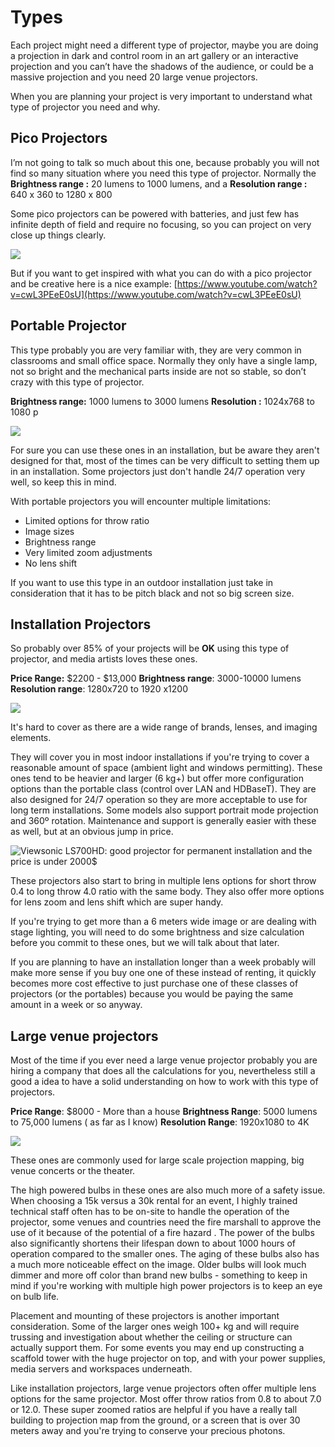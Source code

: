 # Types

Each project might need a different type of projector, maybe you are doing a projection in dark and control room in an art gallery or an interactive projection and you can’t have the shadows of the audience, or could be a massive projection and you need 20 large venue projectors. 

When you are planning your project is very important to understand what type of projector you need and why.

## Pico Projectors

I’m not going to talk so much about this one, because probably you will not find so many situation where you need this type of projector.  Normally the **Brightness range :** 20 lumens to 1000 lumens, and a **Resolution range :** 640 x 360 to 1280 x 800

Some pico projectors can be powered with batteries, and just few has infinite depth of field and require no focusing, so you can project on very close up things clearly.

![](../../.gitbook/assets/optoma-ml750e-wxga-led.jpg)

But if you want to get inspired with what you can do with a pico projector and be creative here is a nice example: [https://www.youtube.com/watch?v=cwL3PEeE0sU](https://www.youtube.com/watch?v=cwL3PEeE0sU)

## Portable Projector

This type probably you are very familiar with, they are very common in classrooms and small office space. Normally they only have a single lamp, not so bright and the mechanical parts inside are not so stable, so don’t crazy with this type of projector.

**Brightness range:** 1000 lumens to 3000 lumens **Resolution :** 1024x768 to 1080 p

![](../../.gitbook/assets/portable_projector.png)

For sure you can use these ones in an installation, but be aware they aren't designed for that, most of the times can be very difficult to setting them up in an installation. Some projectors just don't handle 24/7 operation very well, so keep this in mind. 

With portable projectors you will encounter multiple limitations: 

* Limited options for throw ratio 
* Image sizes
*  Brightness range
* Very limited zoom adjustments
* No lens shift

If you want to use this type in an outdoor installation just take in consideration that it has to be pitch black and not so big screen size.

## Installation Projectors

So probably over 85% of your projects will be **OK** using this type of projector, and media artists loves these ones.

**Price Range:** $2200 - $13,000 **Brightness range**: 3000-10000 lumens **Resolution range**: 1280x720 to 1920 x1200

![](../../.gitbook/assets/installationprojector.png)

It's hard to cover  as there are a wide range of brands, lenses, and imaging elements. 

They will cover you in most indoor installations if you're trying to cover a reasonable amount of space \(ambient light and windows permitting\). These ones tend to be heavier and larger \(6 kg+\) but offer more configuration options than the portable class \(control over LAN and HDBaseT\). They are also designed for 24/7 operation so they are more acceptable to use for long term installations. Some models also support portrait mode projection and 360º rotation. Maintenance and support is generally easier with these as well, but at an obvious jump in price.

![Viewsonic LS700HD: good projector for permanent installation and the price is under 2000$](../../.gitbook/assets/09-360-degree.jpg)

These projectors also start to bring in multiple lens options for short throw 0.4 to long throw 4.0 ratio with the same body. They also offer more options for lens zoom and lens shift which are super handy.

If you're trying to get more than a 6 meters wide image or are dealing with stage lighting,  you will need to do some brightness and size calculation before you commit to these ones, but we will talk about that later. 

If you are planning to have an installation longer than a week probably will make more sense if you buy one one of these instead of renting, it quickly becomes more cost effective to just purchase one of these classes of projectors \(or the portables\) because you would be paying the same amount in a week or so anyway.





## Large venue projectors

Most of the time if you ever need a large venue projector probably you are hiring a company that does all the calculations for you,  nevertheless still a good a idea to have a solid understanding on how to work with this type of projectors. 

**Price Range**: $8000 - More than a house       **Brightness Range**: 5000 lumens to 75,000 lumens \( as far as I know\)  **Resolution Range**: 1920x1080 to 4K

![](../../.gitbook/assets/lgv_projector.png)

These ones are commonly used for large scale projection mapping, big venue concerts or the theater. 

The high powered bulbs in these ones are also much more of a safety issue. When choosing a 15k versus a 30k rental for an event, I highly trained technical staff often has to be on-site to handle the operation of the projector, some venues and countries need the fire marshall to approve the use of it because of the potential of a fire hazard . The power of the bulbs also significantly shortens their lifespan down to about 1000 hours of operation compared to the smaller ones. The aging of these bulbs also has a much more noticeable effect on the image. Older bulbs will look much dimmer and more off color than brand new bulbs - something to keep in mind if you're working with multiple high power projectors is to keep an eye on bulb life.

Placement and mounting of these projectors is another important consideration. Some of the larger ones weigh 100+ kg and will require trussing and investigation about whether the ceiling or structure can actually support them. For some events you may end up constructing a scaffold tower with the huge projector on top, and with your power supplies, media servers and workspaces underneath.

Like installation projectors, large venue projectors often offer multiple lens options for the same projector. Most offer throw ratios from 0.8 to about 7.0 or 12.0. These super zoomed ratios are helpful if you have a really tall building to projection map from the ground, or a screen that is over 30 meters away and you're trying to conserve your precious photons. 

